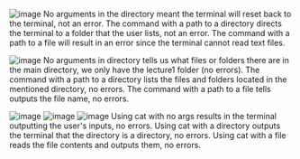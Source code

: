 ![image](https://github.com/Konica-l/cse15l-lab-reports/assets/144089855/8ed003ca-83f5-4b66-a5f5-4e48d4efa12e)
No arguments in the directory meant the terminal will reset back to the terminal, not an error.
The command with a path to a directory directs the terminal to a folder that the user lists, not an error. 
The command with a path to a file will result in an error since the terminal cannot read text files.

![image](https://github.com/Konica-l/cse15l-lab-reports/assets/144089855/e799fddd-888f-4877-8ad8-ed4c868d72b3)
No arguments in directory tells us what files or folders there are in the main directory, we only have the lecture1 folder (no errors).
The command with a path to a directory lists the files and folders located in the mentioned directory, no errors.
The command with a path to a file tells outputs the file name, no errors.

![image](https://github.com/Konica-l/cse15l-lab-reports/assets/144089855/337b2f31-8a63-453d-8455-949c9eb28617)
![image](https://github.com/Konica-l/cse15l-lab-reports/assets/144089855/e158f280-6359-48bc-ba7d-0b4422316801)
![image](https://github.com/Konica-l/cse15l-lab-reports/assets/144089855/1f45c2fb-583b-4028-8c1e-b5df9ee11265)
Using cat with no args results in the terminal outputting the user's inputs, no errors.
Using cat with a directory outputs the terminal that the directory is a directory, no errors.
Using cat with a file reads the file contents and outputs them, no errors.
